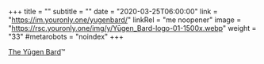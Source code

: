 +++
title = ""
subtitle = ""
date = "2020-03-25T06:00:00"
link = "https://im.youronly.one/yugenbard/"
linkRel = "me noopener"
image = "https://rsc.youronly.one/img/y/Yūgen_Bard-logo-01-1500x.webp"
weight = "33"
#metarobots = "noindex"
+++

<a href="https://im.youronly.one/yugenbard/" rel="me noopener" referrerpolicy="strict-origin-when-cross-origin">The Yūgen Bard</a>™
